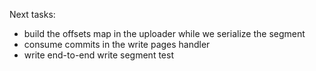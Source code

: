 Next tasks:
- build the offsets map in the uploader while we serialize the segment
- consume commits in the write pages handler
- write end-to-end write segment test